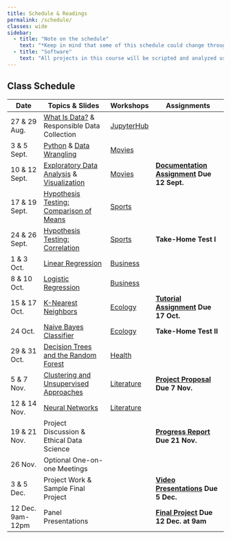 ```yaml
---
title: Schedule & Readings
permalink: /schedule/
classes: wide
sidebar:
  - title: "Note on the schedule"
    text: "*Keep in mind that some of this schedule could change throughout the semester. However, if anything changes I'll update this page, and I'll be sure to give you plenty of advance notice.*"
  - title: "Software"
    text: "All projects in this course will be scripted and analyzed using Python, an open source programming language and environment. Specifically, we will be using JupyterHub as our programming environment. **No previous experience with Python, statistical software packages, or computer programming is required.**"
---
```


## Class Schedule

Date|Topics & Slides|Workshops|Assignments
--|---|---|---
27 & 29 Aug.|[What Is Data?](/CIS241/slides/whatisdata) & Responsible Data Collection|[JupyterHub](/CIS241/jupyterhub)|
3 & 5 Sept.|[Python](/CIS241/slides/pythonbasics) & [Data Wrangling](/CIS241/slides/wrangling)|[Movies](/CIS241/resources/01_movies1.ipynb)|
10 & 12 Sept.|[Exploratory Data Analysis](/CIS241/slides/eda) & [Visualization](/CIS241/slides/visualizing)|[Movies](/CIS241/resources/01_movies2.ipynb)|**[Documentation Assignment](/CIS241/assignments/documentation) Due 12 Sept.**
17 & 19 Sept.|[Hypothesis Testing: Comparison of Means](/CIS241/slides/hypothesis)|[Sports](/CIS241/resources/02_baseball1.ipynb)|
24 & 26 Sept.|[Hypothesis Testing: Correlation](/CIS241/slides/correlation)|[Sports](/CIS241/resources/02_baseball2.ipynb)|**Take-Home Test I**
1 & 3 Oct.|[Linear Regression](/CIS241/slides/regression)|[Business]()|
8 & 10 Oct.|[Logistic Regression](/CIS241/slides/logit)|[Business]()|
15 & 17 Oct.|[K-Nearest Neighbors](/CIS241/slides/knn)|[Ecology]()|**[Tutorial Assignment](/CIS241/assignments/tutorial/) Due 17 Oct.**
24 Oct.|[Naive Bayes Classifier](/CIS241/slides/naivebayes)|[Ecology]()|**Take-Home Test II**
29 & 31 Oct.|[Decision Trees and the Random Forest](/CIS241/slides/randomforest)|[Health]()|
5 & 7 Nov.|[Clustering and Unsupervised Approaches](/CIS241/slides/clustering)|[Literature]()|**[Project Proposal](/CIS241/assignments/project-proposal/) Due 7 Nov.**
12 & 14 Nov.|[Neural Networks](/CIS241/slides/neuralnetworks)|[Literature]()
19 & 21 Nov.|Project Discussion & Ethical Data Science||**[Progress Report](/CIS241/assignments/progress-report) Due 21 Nov.**
26 Nov.|Optional One-on-one Meetings
3 & 5 Dec.|Project Work & Sample Final Project||**[Video Presentations](/CIS241/assignments/presentation/) Due 5 Dec.**
12 Dec. 9am-12pm|Panel Presentations||**[Final Project](/CIS241/assignments/final-report) Due 12 Dec. at 9am**
